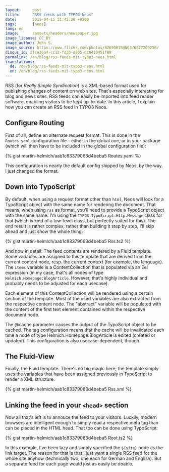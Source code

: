 ```yaml
---
layout:     post
title:      "RSS feeds with TYPO3 Neos"
date:       2015-04-15 21:42:28 +0200
tags:       [neos]
lang: en
image:      /assets/headers/newspaper.jpg
image_license: CC BY
image_author: John S.
image_source: https://www.flickr.com/photos/62693815@N03/6277209256/
disqus_id: 2fce36a4-cc12-fd3b-d805-0c8410451f89
permalink: /en/blog/rss-feeds-mit-typo3-neos.html
translations:
  de: /de/blog/rss-feeds-mit-typo3-neos.html
  en: /en/blog/rss-feeds-mit-typo3-neos.html
---
```


RSS (for *Really Simple Syndication*) is a XML-based format used for publishing changes of content on web sites. That's especially interesting for blog and news sites. RSS feeds can easily be imported into feed reader software, enabling visitors to be kept up-to-date. In this article, I explain how you can create an RSS feed in TYPO3 Neos.

## Configure Routing

First of all, define an alternate request format. This is done in the `Routes.yaml` configuration file - either in the global one, or in your package (which will then have to be included in the global configuration file):

{% gist martin-helmich/aab1c83379063d4beba5 Routes.yaml %}

This configuration is nearly the default config shipped by Neos, by the way. I just changed the format.

## Down into TypoScript

By default, when using a request format other than `html`, Neos will look for a TypoScript object with the same name for rendering the document. That means, when using `rss` as format, you'll need to provide a TypoScript object with the same name. I'm using the `TYPO3.TypoScript:Http.Message` class for that (which is kind of a low-level class, but perfectly suited for this). The end result is rather complex; rather than building it step by step, I'll skip ahead and just show the whole thing:

{% gist martin-helmich/aab1c83379063d4beba5 Rss.ts2 %}

And now in detail: The feed contents are rendered by a Fluid template. Some variables are assigned to this template that are derived from the current content node, resp. the current context (for example, the language). The `items` variable is a ContentCollection that is populated via an Eel expression (in my case, that's all nodes of type `Helmich.Homepage:BlogArticle`. However, that's highly individual and probably needs to be adjusted for each usecase).

Each element of this ContentCollection will be rendered using a certain section of the template. Most of the used variables are also extracted from the respective content node. The "abstract" variable will be populated with the content of the first text element contained within the respective document node.

The @cache parameter causes the output of the TypoScript object to be cached. The tag configuration means that the cache will be invalidated each time a node of type Helmich.Homepage:BlogArticle is edited (created or updated). This configuration is also usecase-dependent, though.

## The Fluid-View

Finally, the Fluid template. There's no big magic here; the template simply uses the variables that have been assigned previously in TypoScript to render a XML structure.

{% gist martin-helmich/aab1c83379063d4beba5 Rss.xml %}

## Linking the feed in your `<head>` section

Now all that's left is to annouce the feed to your visitors. Luckily, modern browsers are intelligent enough to simply read a respective meta tag than can be placed in the HTML head. That too can be done using TypoScript:

{% gist martin-helmich/aab1c83379063d4beba5 Root.ts2 %}

In this example, I've been lazy and simply specified the `${site}` node as the link target. The reason for that is that I just want a single RSS feed for the whole site anyhow (technically two, one each for German and English). But a separate feed for each page would just as easily be doable.
